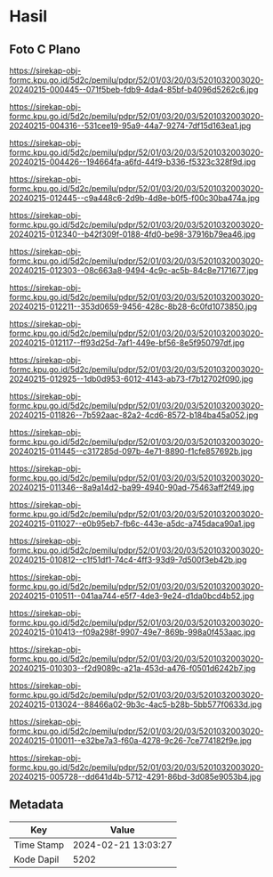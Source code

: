 # Hasil

## Foto C Plano

https://sirekap-obj-formc.kpu.go.id/5d2c/pemilu/pdpr/52/01/03/20/03/5201032003020-20240215-000445--071f5beb-fdb9-4da4-85bf-b4096d5262c6.jpg

https://sirekap-obj-formc.kpu.go.id/5d2c/pemilu/pdpr/52/01/03/20/03/5201032003020-20240215-004316--531cee19-95a9-44a7-9274-7df15d163ea1.jpg

https://sirekap-obj-formc.kpu.go.id/5d2c/pemilu/pdpr/52/01/03/20/03/5201032003020-20240215-004426--194664fa-a6fd-44f9-b336-f5323c328f9d.jpg

https://sirekap-obj-formc.kpu.go.id/5d2c/pemilu/pdpr/52/01/03/20/03/5201032003020-20240215-012445--c9a448c6-2d9b-4d8e-b0f5-f00c30ba474a.jpg

https://sirekap-obj-formc.kpu.go.id/5d2c/pemilu/pdpr/52/01/03/20/03/5201032003020-20240215-012340--b42f309f-0188-4fd0-be98-37916b79ea46.jpg

https://sirekap-obj-formc.kpu.go.id/5d2c/pemilu/pdpr/52/01/03/20/03/5201032003020-20240215-012303--08c663a8-9494-4c9c-ac5b-84c8e7171677.jpg

https://sirekap-obj-formc.kpu.go.id/5d2c/pemilu/pdpr/52/01/03/20/03/5201032003020-20240215-012211--353d0659-9456-428c-8b28-6c0fd1073850.jpg

https://sirekap-obj-formc.kpu.go.id/5d2c/pemilu/pdpr/52/01/03/20/03/5201032003020-20240215-012117--ff93d25d-7af1-449e-bf56-8e5f950797df.jpg

https://sirekap-obj-formc.kpu.go.id/5d2c/pemilu/pdpr/52/01/03/20/03/5201032003020-20240215-012925--1db0d953-6012-4143-ab73-f7b12702f090.jpg

https://sirekap-obj-formc.kpu.go.id/5d2c/pemilu/pdpr/52/01/03/20/03/5201032003020-20240215-011826--7b592aac-82a2-4cd6-8572-b184ba45a052.jpg

https://sirekap-obj-formc.kpu.go.id/5d2c/pemilu/pdpr/52/01/03/20/03/5201032003020-20240215-011445--c317285d-097b-4e71-8890-f1cfe857692b.jpg

https://sirekap-obj-formc.kpu.go.id/5d2c/pemilu/pdpr/52/01/03/20/03/5201032003020-20240215-011346--8a9a14d2-ba99-4940-90ad-75463aff2f49.jpg

https://sirekap-obj-formc.kpu.go.id/5d2c/pemilu/pdpr/52/01/03/20/03/5201032003020-20240215-011027--e0b95eb7-fb6c-443e-a5dc-a745daca90a1.jpg

https://sirekap-obj-formc.kpu.go.id/5d2c/pemilu/pdpr/52/01/03/20/03/5201032003020-20240215-010812--c1f51df1-74c4-4ff3-93d9-7d500f3eb42b.jpg

https://sirekap-obj-formc.kpu.go.id/5d2c/pemilu/pdpr/52/01/03/20/03/5201032003020-20240215-010511--041aa744-e5f7-4de3-9e24-d1da0bcd4b52.jpg

https://sirekap-obj-formc.kpu.go.id/5d2c/pemilu/pdpr/52/01/03/20/03/5201032003020-20240215-010413--f09a298f-9907-49e7-869b-998a0f453aac.jpg

https://sirekap-obj-formc.kpu.go.id/5d2c/pemilu/pdpr/52/01/03/20/03/5201032003020-20240215-010303--f2d9089c-a21a-453d-a476-f0501d6242b7.jpg

https://sirekap-obj-formc.kpu.go.id/5d2c/pemilu/pdpr/52/01/03/20/03/5201032003020-20240215-013024--88466a02-9b3c-4ac5-b28b-5bb577f0633d.jpg

https://sirekap-obj-formc.kpu.go.id/5d2c/pemilu/pdpr/52/01/03/20/03/5201032003020-20240215-010011--e32be7a3-f60a-4278-9c26-7ce774182f9e.jpg

https://sirekap-obj-formc.kpu.go.id/5d2c/pemilu/pdpr/52/01/03/20/03/5201032003020-20240215-005728--dd641d4b-5712-4291-86bd-3d085e9053b4.jpg


## Metadata

| Key        | Value               |
| ---------- | ------------------- |
| Time Stamp | 2024-02-21 13:03:27 |
| Kode Dapil | 5202                |



